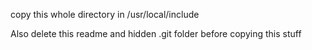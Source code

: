 copy this whole directory in     /usr/local/include

Also delete this readme and hidden .git folder before copying this stuff

